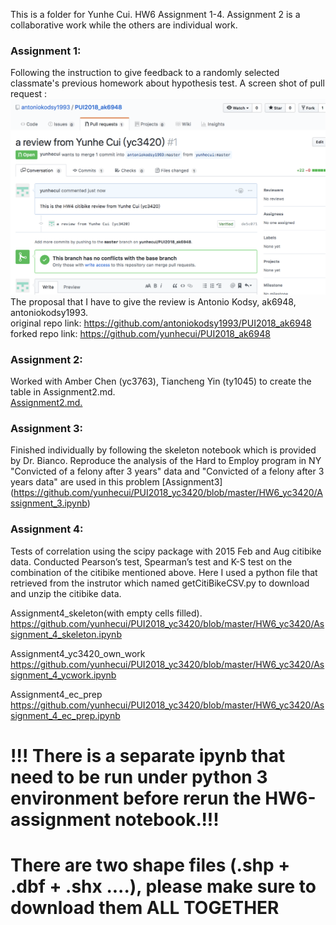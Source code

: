 This is a folder for Yunhe Cui. HW6 Assignment 1-4. Assignment 2 is a collaborative work while the others are individual work.
### Assignment 1: 
Following the instruction to give feedback to a randomly selected classmate's previous homework about hypothesis test. 
A screen shot of pull request :
![pull request](screenshot_pull_request.png)
The proposal that I have to give the review is Antonio Kodsy, ak6948, antoniokodsy1993.   
original repo link: https://github.com/antoniokodsy1993/PUI2018_ak6948   
forked repo link: https://github.com/yunhecui/PUI2018_ak6948  

### Assignment 2:
Worked with Amber Chen (yc3763), Tiancheng Yin (ty1045) to create the table in Assignment2.md.   
[Assignment2.md.](https://github.com/yunhecui/PUI2018_yc3420/blob/master/HW6_yc3420/Assignment2.MD)

### Assignment 3:
Finished individually by following the skeleton notebook which is provided by Dr. Bianco. 
Reproduce the analysis of the Hard to Employ program in NY
"Convicted of a felony after 3 years" data and "Convicted of a felony after 3 years data" are used in this problem
[Assignment3] (https://github.com/yunhecui/PUI2018_yc3420/blob/master/HW6_yc3420/Assignment_3.ipynb)

### Assignment 4:  
Tests of correlation using the scipy package with 2015 Feb and Aug citibike data. 
Conducted Pearson’s test, Spearman’s test and K-S test on the combination of the citibike mentioned above.
Here I used a python file that retrieved from the instrutor which named getCitiBikeCSV.py to download and unzip the citibike data.

Assignment4_skeleton(with empty cells filled). 
https://github.com/yunhecui/PUI2018_yc3420/blob/master/HW6_yc3420/Assignment_4_skeleton.ipynb

Assignment4_yc3420_own_work 
https://github.com/yunhecui/PUI2018_yc3420/blob/master/HW6_yc3420/Assignment_4_ycwork.ipynb

Assignment4_ec_prep 
https://github.com/yunhecui/PUI2018_yc3420/blob/master/HW6_yc3420/Assignment_4_ec_prep.ipynb

# !!! There is a separate ipynb that need to be run under python 3 environment before rerun the HW6-assignment notebook.!!!
# There are two shape files (.shp + .dbf + .shx ....), please make sure to download them ALL TOGETHER
